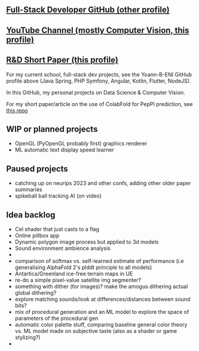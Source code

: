 ##  [Full-Stack Developer GitHub (other profile)](https://github.com/Yoann-B-ENI)
##  [YouTube Channel (mostly Computer Vision, this profile)](https://www.youtube.com/channel/UCF7LydIrqAgz4yRLbXo3Ojg)
##  [R&D Short Paper (this profile)](https://github.com/yoann-ba/ColabFold_PepPI_files)

For my current school, full-stack dev projects, see the Yoann-B-ENI GitHub profile above (Java Spring, PHP Symfony, Angular, Kotlin, Flutter, NodeJS). 

In this GitHub, my personal projects on Data Science & Computer Vision. 

For my short paper/article on the use of ColabFold for PepPI prediction, see [this repo](https://github.com/yoann-ba/ColabFold_PepPI_files)

## WIP or planned projects
- OpenGL (PyOpenGL probably first) graphics renderer
- ML automatic text display speed learner

## Paused projects
- catching up on neurips 2023 and other confs, adding other older paper summaries
- spikeball ball tracking AI (on video)

## Idea backlog
- Cel shader that just casts to a flag
- Online pillbox app
- Dynamic polygon image process but applied to 3d models
- Sound environment ambience analysis
- 
- comparison of softmax vs. self-learned estimate of performance (i.e generalising AlphaFold 2's plddt principle to all models)
- Antartica/Greenland ice-free terrain maps in UE
- re-do a simple pixel-value satellite img segmenter?
- something with dither (for images)? make the amogus dithering actual global dithering?
- explore matching sounds/look at differences/distances between sound bits?
- mix of procedural generation and an ML model to explore the space of parameters of the procedural gen
- automatic color palette stuff, comparing baseline general color theory vs. ML model made on subjective taste (also as a shader or game stylizing?)
- 


